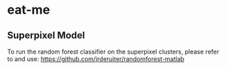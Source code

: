 # eat-me

## Superpixel Model
To run the random forest classifier on the superpixel clusters, please refer to and use: https://github.com/jrderuiter/randomforest-matlab
